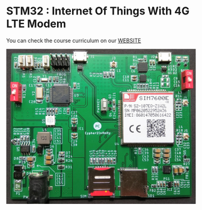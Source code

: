# STM32 : Internet Of Things With 4G LTE Modem

You can check the course curriculum on our [WEBSITE](https://www.cipher2infinity.com/)

![](Hardware%20Images/Course%20Hardware.jpg)

